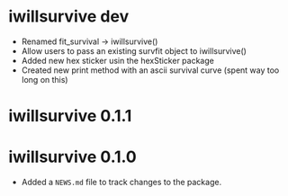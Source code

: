 # iwillsurvive dev

* Renamed fit_survival -> iwillsurvive()
* Allow users to pass an existing survfit object to iwillsurvive()
* Added new hex sticker usin the hexSticker package
* Created new print method with an ascii survival curve (spent way too long on
this)

# iwillsurvive 0.1.1


# iwillsurvive 0.1.0

* Added a `NEWS.md` file to track changes to the package.
